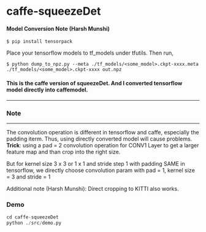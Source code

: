 # caffe-squeezeDet

#### Model Conversion Note (Harsh Munshi)
```
$ pip install tensorpack
```
Place your tensorflow models to tf_models under tfutils. Then run,

```
$ python dump_to_npz.py --meta ./tf_models/<some_model>.ckpt-xxxx.meta ./tf_models/<some_model>.ckpt-xxxx out.npz
```

#### This is the caffe version of squeezeDet. And I converted tensorflow  model directly into caffemodel. 
----
### Note
----
The convolution operation is different in tensorflow and caffe, especially the padding iterm. Thus, using directly converted model will cause problems. **Trick**:  using a pad = 2 convolution operation for CONV1 Layer to get a larger feature map and than crop into the right size. 

But for kernel size 3 x 3 or 1 x 1 and stride step 1 with padding SAME in tensorflow, we directly choose convolution param with pad = 1, kernel size = 3 and stride = 1

Additional note (Harsh Munshi): Direct cropping to KITTI also works.
### Demo
``` python
cd caffe-squeezeDet
python ./src/demo.py
```
